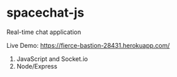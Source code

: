 # spacechat-js
Real-time chat application

Live Demo: https://fierce-bastion-28431.herokuapp.com/

1. JavaScript and Socket.io
2. Node/Express
